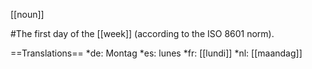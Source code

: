 [[noun]]

#The first day of the [[week]] (according to the ISO 8601 norm).

==Translations==
*de: Montag
*es: lunes
*fr: [[lundi]]
*nl: [[maandag]]